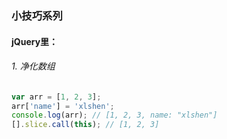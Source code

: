 ### 小技巧系列
#### jQuery里：
###### 1. 净化数组
```javascript
var arr = [1, 2, 3];
arr['name'] = 'xlshen';
console.log(arr); // [1, 2, 3, name: "xlshen"]
[].slice.call(this); // [1, 2, 3]
```
